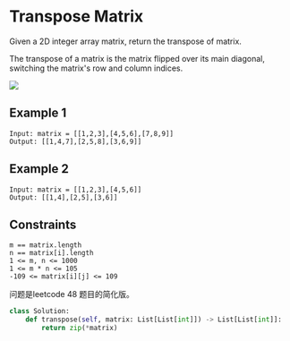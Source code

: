 # Transpose Matrix

Given a 2D integer array matrix, return the transpose of matrix.

The transpose of a matrix is the matrix flipped over its main diagonal, switching the matrix's row and column indices.

![](https://assets.leetcode.com/uploads/2021/02/10/hint_transpose.png)

## Example 1

```text
Input: matrix = [[1,2,3],[4,5,6],[7,8,9]]
Output: [[1,4,7],[2,5,8],[3,6,9]]
```

## Example 2

```text
Input: matrix = [[1,2,3],[4,5,6]]
Output: [[1,4],[2,5],[3,6]]
```

## Constraints

```text
m == matrix.length
n == matrix[i].length
1 <= m, n <= 1000
1 <= m * n <= 105
-109 <= matrix[i][j] <= 109
```

问题是leetcode 48 题目的简化版。

```python
class Solution:
    def transpose(self, matrix: List[List[int]]) -> List[List[int]]:
        return zip(*matrix)
```
